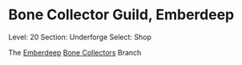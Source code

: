# Bone Collector Guild, Emberdeep

Level: 20
Section: Underforge
Select: Shop

The [Emberdeep](Emberdeep%20970b2a8371ba4facad9c16f1a552038e.md) [Bone Collectors](Bone%20Collectors%20038ecb902478415e8b99c9a880990a1d.md) Branch